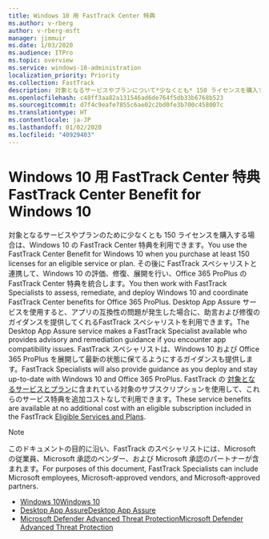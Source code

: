 ```yaml
---
title: Windows 10 用 FastTrack Center 特典
ms.author: v-rberg
author: v-rberg-msft
manager: jimmuir
ms.date: 1/03/2020
ms.audience: ITPro
ms.topic: overview
ms.service: windows-10-administration
localization_priority: Priority
ms.collection: FastTrack
description: 対象となるサービスやプランについて*少なくとも* 150 ライセンスを購入する場合は、Windows 10 用 FastTrack Center 特典を利用できます。
ms.openlocfilehash: c48ff3aa82a131546ad6de764f5db33b6768b523
ms.sourcegitcommit: d7f4c9eafe7855c6ae02c2bd0fe3b700c458007c
ms.translationtype: HT
ms.contentlocale: ja-JP
ms.lasthandoff: 01/02/2020
ms.locfileid: "40929403"
---
```

# <a name="fasttrack-center-benefit-for-windows-10"></a><span data-ttu-id="62c10-103">Windows 10 用 FastTrack Center 特典</span><span class="sxs-lookup"><span data-stu-id="62c10-103">FastTrack Center Benefit for Windows 10</span></span>

<span data-ttu-id="62c10-104">対象となるサービスやプランのために少なくとも 150 ライセンスを購入する場合は、Windows 10 の FastTrack Center 特典を利用できます。</span><span class="sxs-lookup"><span data-stu-id="62c10-104">You use the FastTrack Center Benefit for Windows 10 when you purchase at least 150 licenses for an eligible service or plan.</span></span> <span data-ttu-id="62c10-105">その後に FastTrack スペシャリストと連携して、Windows 10 の評価、修復、展開を行い、Office 365 ProPlus の FastTrack Center 特典を統合します。</span><span class="sxs-lookup"><span data-stu-id="62c10-105">You then work with FastTrack Specialists to assess, remediate, and deploy Windows 10 and coordinate FastTrack Center benefits for Office 365 ProPlus.</span></span> <span data-ttu-id="62c10-106">Desktop App Assure サービスを使用すると、アプリの互換性の問題が発生した場合に、助言および修復のガイダンスを提供してくれるFastTrack スペシャリストを利用できます。</span><span class="sxs-lookup"><span data-stu-id="62c10-106">The Desktop App Assure service makes a FastTrack Specialist available who provides advisory and remediation guidance if you encounter app compatibility issues.</span></span>  <span data-ttu-id="62c10-107">FastTrack スペシャリストは、Windows 10 および Office 365 ProPlus を展開して最新の状態に保てるようにするガイダンスも提供します。</span><span class="sxs-lookup"><span data-stu-id="62c10-107">FastTrack Specialists will also provide guidance as you deploy and stay up-to-date with Windows 10 and Office 365 ProPlus.</span></span> <span data-ttu-id="62c10-108">FastTrack の [対象となるサービスとプラン](M365-eligible-services-and-plans.md)に含まれている対象のサブスクリプションを使用して、これらのサービス特典を追加コストなしで利用できます。</span><span class="sxs-lookup"><span data-stu-id="62c10-108">These service benefits are available at no additional cost with an eligible subscription included in the FastTrack [Eligible Services and Plans](M365-eligible-services-and-plans.md).</span></span>
  
> [!NOTE]
> <span data-ttu-id="62c10-109">このドキュメントの目的に沿い、FastTrack のスペシャリストには、Microsoft の従業員、Microsoft 承認のベンダー、および Microsoft 承認のパートナーが含まれます。</span><span class="sxs-lookup"><span data-stu-id="62c10-109">For purposes of this document, FastTrack Specialists can include Microsoft employees, Microsoft-approved vendors, and Microsoft-approved partners.</span></span> 
    
- [<span data-ttu-id="62c10-110">Windows 10</span><span class="sxs-lookup"><span data-stu-id="62c10-110">Windows 10</span></span>](Win-10-windows-10.md)
- [<span data-ttu-id="62c10-111">Desktop App Assure</span><span class="sxs-lookup"><span data-stu-id="62c10-111">Desktop App Assure</span></span>](Win-10-desktop-app-assure.md)
- [<span data-ttu-id="62c10-112">Microsoft Defender Advanced Threat Protection</span><span class="sxs-lookup"><span data-stu-id="62c10-112">Microsoft Defender Advanced Threat Protection</span></span>](Win-10-microsoft-defender-atp.md)
  

  

 